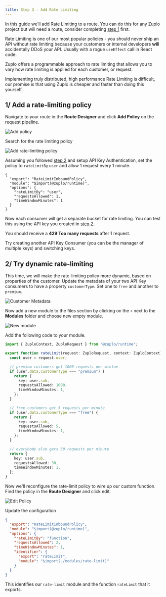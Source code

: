 ```yaml
---
title: Step 3 - Add Rate Limiting
---
```


In this guide we'll add Rate Limiting to a route. You can do this for any Zuplo project but will need a route, consider completing [step 1](./step-1-setup-basic-gateway.md) first.

Rate Limiting is one of our most popular policies - you should never ship an API without rate limiting because your customers or internal developers **will** accidentally DDoS your API. Usually with a rogue `useEffect` call in React code.

Zuplo offers a programmable approach to rate limiting that allows you to vary how rate limiting is applied for each customer, or request.

Implementing truly distributed, high performance Rate Limiting is difficult, our promise is that using Zuplo is cheaper and faster than doing this yourself.

## 1/ Add a rate-limiting policy

Navigate to your route in the **Route Designer** and click **Add Policy** on the request pipeline.

![Add policy](https://cdn.zuplo.com/assets/d2ba60f0-c8ea-4795-b219-ad26835da3d8.png)

Search for the rate limiting policy

![Add rate-limiting policy](https://cdn.zuplo.com/assets/97c17fe4-a11f-45c3-815a-0f6620bc995c.png)

Assuming you followed [step 2](./step-2-add-api-key-auth.md) and setup API Key Authentication, set the policy to `rateLimitBy` `user` and allow 1 request every 1 minute.

```
{
  "export": "RateLimitInboundPolicy",
  "module": "$import(@zuplo/runtime)",
  "options": {
    "rateLimitBy": "user",
    "requestsAllowed": 1,
    "timeWindowMinutes": 1
  }
}
```

Now each consumer will get a separate bucket for rate limiting. You can test this using the API key you created in [step 2](./step-2-add-api-key-auth.md).

You should receive a **429 Too many requests** after 1 request.

Try creating another API Key Consumer (you can be the manager of multiple keys) and switching keys.

## 2/ Try dynamic rate-limiting

This time, we will make the rate-limiting policy more dynamic, based on properties of the customer. Update the metadata of your two API Key consumers to have a property `customerType`. Set one to `free` and another to `premium`.

![Customer Metadata](https://cdn.zuplo.com/assets/259b5845-cbe4-47f8-986a-a9a469c30be6.png)

Now add a new module to the files section by clicking on the `+` next to the **Modules** folder and choose new empty module.

![New module](https://cdn.zuplo.com/assets/1f6b403a-67b9-43ac-8fb4-e2b813376911.png)

Add the following code to your module.

```ts
import { ZuploContext, ZuploRequest } from "@zuplo/runtime";

export function rateLimit(request: ZuploRequest, context: ZuploContext) {
  const user = request.user;

  // premium customers get 1000 requests per mintue
  if (user.data.customerType === "premium") {
    return {
      key: user.sub,
      requestsAllowed: 1000,
      timeWindowMinutes: 1,
    };
  }

  // free customers get 5 requests per minute
  if (user.data.customerType === "free") {
    return {
      key: user.sub,
      requestsAllowed: 5,
      timeWindowMinutes: 1,
    };
  }

  // everybody else gets 30 requests per minute
  return {
    key: user.sub,
    requestsAllowed: 30,
    timeWindowMinutes: 1,
  };
}
```

Now we'll reconfigure the rate-limit policy to wire up our custom function. Find the policy in the **Route Designer** and click edit.

![Edit Policy](https://cdn.zuplo.com/assets/acfa7e19-1b6c-4633-ad5c-56af4734f717.png)

Update the configuration

```json
{
  "export": "RateLimitInboundPolicy",
  "module": "$import(@zuplo/runtime)",
  "options": {
    "rateLimitBy": "function",
    "requestsAllowed": 2,
    "timeWindowMinutes": 1,
    "identifier": {
      "export": "rateLimit",
      "module": "$import(./modules/rate-limit)"
    }
  }
}
```

This identifies our `rate-limit` module and the function `rateLimit` that it exports.
